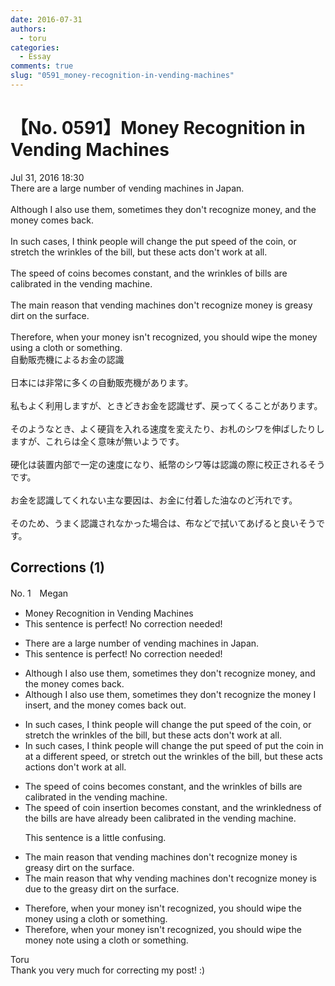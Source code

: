 ```yaml
---
date: 2016-07-31
authors:
  - toru
categories:
  - Essay
comments: true
slug: "0591_money-recognition-in-vending-machines"
---
```


# 【No. 0591】Money Recognition in Vending Machines
<div class="date">Jul 31, 2016 18:30</div>
<div id="post"><div id="body_show_ori">
There are a large number of vending machines in Japan.<br/><br/>Although I also use them, sometimes they don't recognize money, and the money comes back.<br/><br/>In such cases, I think people will change the put speed of the coin, or stretch the wrinkles of the bill, but these acts don't work at all.<br/><br/>The speed of coins becomes constant, and the wrinkles of bills are calibrated in the vending machine.<br/><br/>The main reason that vending machines don't recognize money is greasy dirt on the surface.<br/><br/>Therefore, when your money isn't recognized, you should wipe the money using a cloth or something.
</div></div>

<!-- more -->

<div id="post_ja"><div id="body_show_mo">
自動販売機によるお金の認識<br/><br/>日本には非常に多くの自動販売機があります。<br/><br/>私もよく利用しますが、ときどきお金を認識せず、戻ってくることがあります。<br/><br/>そのようなとき、よく硬貨を入れる速度を変えたり、お札のシワを伸ばしたりしますが、これらは全く意味が無いようです。<br/><br/>硬化は装置内部で一定の速度になり、紙幣のシワ等は認識の際に校正されるそうです。<br/><br/>お金を認識してくれない主な要因は、お金に付着した油なのど汚れです。<br/><br/>そのため、うまく認識されなかった場合は、布などで拭いてあげると良いそうです。
</div></div>

## Corrections (1)
<div id="block"><div class="first_name"> No. 1　<span class="just_name">Megan</span></div><div id="block2">
<ul class="correction_field">
<li class="incorrect">Money Recognition in Vending Machines</li>
<li class="corrected perfect">This sentence is perfect! No correction needed!</li>
</ul>
<ul class="correction_field">
<li class="incorrect">There are a large number of vending machines in Japan.</li>
<li class="corrected perfect">This sentence is perfect! No correction needed!</li>
</ul>
<ul class="correction_field">
<li class="incorrect">Although I also use them, sometimes they don't recognize money, and the money comes back.</li>
<li class="corrected correct">
Although I <span class="sline">also</span> use them, sometimes they don't recognize <span class="f_red">the</span> money <span class="f_red">I insert</span>, and the money comes back <span class="f_red">out</span>.
</li>
</ul>
<ul class="correction_field">
<li class="incorrect">In such cases, I think people will change the put speed of the coin, or stretch the wrinkles of the bill, but these acts don't work at all.</li>
<li class="corrected correct">
In such cases, I think people will <span class="sline">change the put speed of</span> <span class="f_red">put</span> the coin <span class="f_red">in at a different speed</span>, or stretch <span class="f_red">out</span> the wrinkles of the bill, but these <span class="sline">acts</span> <span class="f_red">actions</span> don't work at all.
</li>
</ul>
<ul class="correction_field">
<li class="incorrect">The speed of coins becomes constant, and the wrinkles of bills are calibrated in the vending machine.</li>
<li class="corrected correct">
The speed of coin <span class="f_red">insertion</span> <span class="sline">becomes constant,</span> and the <span class="f_red">wrinkledness</span> of <span class="f_red">the</span> bills <span class="sline">are</span> <span class="f_red">have already been</span> calibrated in the vending machine.
<p class="correction_comment">This sentence is a little confusing.</p>
</li>
</ul>
<ul class="correction_field">
<li class="incorrect">The main reason that vending machines don't recognize money is greasy dirt on the surface.</li>
<li class="corrected correct">
The main reason <span class="sline">that</span> <span class="f_red">why</span> vending machines don't recognize money is <span class="f_red">due to the</span> greasy dirt on the surface.
</li>
</ul>
<ul class="correction_field">
<li class="incorrect">Therefore, when your money isn't recognized, you should wipe the money using a cloth or something.</li>
<li class="corrected correct">
Therefore, when your money isn't recognized, you should wipe the <span class="sline">money</span> <span class="f_red">note</span> using a cloth or something.
</li>
</ul>
</div><div class="name"><span class="just_name">Toru</span><br>
Thank you very much for correcting my post! :)
</div>
</div>
